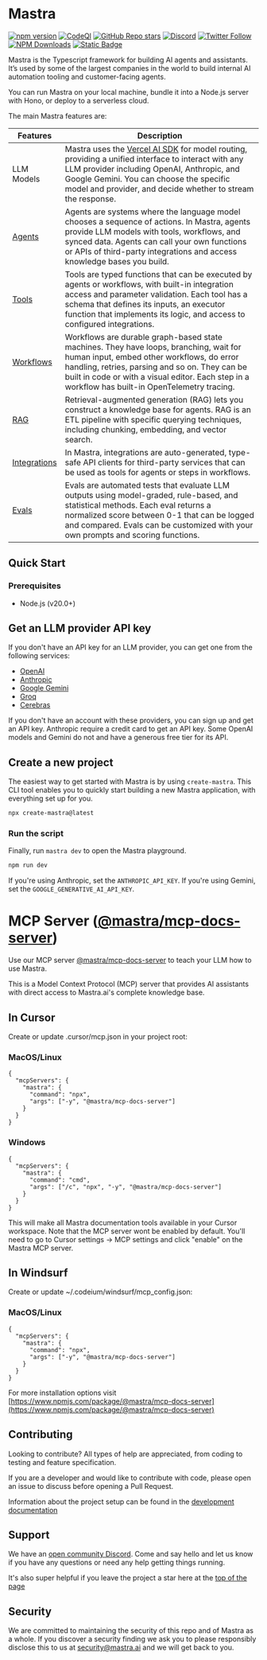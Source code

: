 # Mastra

[![npm version](https://badge.fury.io/js/@mastra%2Fcore.svg)](https://www.npmjs.com/package/@mastra/core)
[![CodeQl](https://github.com/mastra-ai/mastra/actions/workflows/github-code-scanning/codeql/badge.svg)](https://github.com/mastra-ai/mastra/actions/workflows/github-code-scanning/codeql)
[![GitHub Repo stars](https://img.shields.io/github/stars/mastra-ai/mastra)](https://github.com/mastra-ai/mastra/stargazers)
[![Discord](https://img.shields.io/discord/1309558646228779139?logo=discord&label=Discord&labelColor=white&color=7289DA)](https://discord.gg/BTYqqHKUrf)
[![Twitter Follow](https://img.shields.io/twitter/follow/mastra_ai?style=social)](https://x.com/mastra_ai)
[![NPM Downloads](https://img.shields.io/npm/dm/%40mastra%252Fcore)](https://www.npmjs.com/package/@mastra/core)
[![Static Badge](https://img.shields.io/badge/Y%20Combinator-W25-orange)](https://www.ycombinator.com/companies?batch=W25)

Mastra is the Typescript framework for building AI agents and assistants. It’s used by some of the largest companies in the world to build internal AI automation tooling and customer-facing agents.

You can run Mastra on your local machine, bundle it into a Node.js server with Hono, or deploy to a serverless cloud.

The main Mastra features are:

| Features                                               | Description                                                                                                                                                                                                                                                                                            |
| ------------------------------------------------------ | ------------------------------------------------------------------------------------------------------------------------------------------------------------------------------------------------------------------------------------------------------------------------------------------------------ |
| LLM Models                                             | Mastra uses the [Vercel AI SDK](https://sdk.vercel.ai/docs/introduction) for model routing, providing a unified interface to interact with any LLM provider including OpenAI, Anthropic, and Google Gemini. You can choose the specific model and provider, and decide whether to stream the response. |
| [Agents](https://mastra.ai/docs/agents/overview)       | Agents are systems where the language model chooses a sequence of actions. In Mastra, agents provide LLM models with tools, workflows, and synced data. Agents can call your own functions or APIs of third-party integrations and access knowledge bases you build.                                   |
| [Tools](https://mastra.ai/docs/agents/adding-tools)    | Tools are typed functions that can be executed by agents or workflows, with built-in integration access and parameter validation. Each tool has a schema that defines its inputs, an executor function that implements its logic, and access to configured integrations.                               |
| [Workflows](https://mastra.ai/docs/workflows/overview) | Workflows are durable graph-based state machines. They have loops, branching, wait for human input, embed other workflows, do error handling, retries, parsing and so on. They can be built in code or with a visual editor. Each step in a workflow has built-in OpenTelemetry tracing.               |
| [RAG](https://mastra.ai/docs/rag/overview)             | Retrieval-augmented generation (RAG) lets you construct a knowledge base for agents. RAG is an ETL pipeline with specific querying techniques, including chunking, embedding, and vector search.                                                                                                       |
| [Integrations](https://mastra.ai/docs/integrations)    | In Mastra, integrations are auto-generated, type-safe API clients for third-party services that can be used as tools for agents or steps in workflows.                                                                                                                                                 |
| [Evals](https://mastra.ai/docs/08-running-evals)       | Evals are automated tests that evaluate LLM outputs using model-graded, rule-based, and statistical methods. Each eval returns a normalized score between 0-1 that can be logged and compared. Evals can be customized with your own prompts and scoring functions.                                    |

## Quick Start

### Prerequisites

- Node.js (v20.0+)

## Get an LLM provider API key

If you don't have an API key for an LLM provider, you can get one from the following services:

- [OpenAI](https://platform.openai.com/)
- [Anthropic](https://console.anthropic.com/settings/keys)
- [Google Gemini](https://ai.google.dev/gemini-api/docs)
- [Groq](https://console.groq.com/docs/overview)
- [Cerebras](https://inference-docs.cerebras.ai/introduction)

If you don't have an account with these providers, you can sign up and get an API key. Anthropic require a credit card to get an API key. Some OpenAI models and Gemini do not and have a generous free tier for its API.

## Create a new project

The easiest way to get started with Mastra is by using `create-mastra`. This CLI tool enables you to quickly start building a new Mastra application, with everything set up for you.

```bash
npx create-mastra@latest
```

### Run the script

Finally, run `mastra dev` to open the Mastra playground.

```bash copy
npm run dev
```

If you're using Anthropic, set the `ANTHROPIC_API_KEY`. If you're using Gemini, set the `GOOGLE_GENERATIVE_AI_API_KEY`.

# MCP Server ([@mastra/mcp-docs-server](https://www.npmjs.com/package/@mastra/mcp-docs-server))

Use our MCP server [@mastra/mcp-docs-server](https://www.npmjs.com/package/@mastra/mcp-docs-server) to teach your LLM how to use Mastra.

This is a Model Context Protocol (MCP) server that provides AI assistants with direct access to Mastra.ai's complete knowledge base.

## In Cursor

Create or update .cursor/mcp.json in your project root:

### MacOS/Linux

```
{
  "mcpServers": {
    "mastra": {
      "command": "npx",
      "args": ["-y", "@mastra/mcp-docs-server"]
    }
  }
}
```

### Windows

```
{
  "mcpServers": {
    "mastra": {
      "command": "cmd",
      "args": ["/c", "npx", "-y", "@mastra/mcp-docs-server"]
    }
  }
}
```

This will make all Mastra documentation tools available in your Cursor workspace. Note that the MCP server wont be enabled by default. You'll need to go to Cursor settings -> MCP settings and click "enable" on the Mastra MCP server.

## In Windsurf

Create or update ~/.codeium/windsurf/mcp_config.json:

### MacOS/Linux

```
{
  "mcpServers": {
    "mastra": {
      "command": "npx",
      "args": ["-y", "@mastra/mcp-docs-server"]
    }
  }
}
```

For more installation options visit [https://www.npmjs.com/package/@mastra/mcp-docs-server](https://www.npmjs.com/package/@mastra/mcp-docs-server)

## Contributing

Looking to contribute? All types of help are appreciated, from coding to testing and feature specification.

If you are a developer and would like to contribute with code, please open an issue to discuss before opening a Pull Request.

Information about the project setup can be found in the [development documentation](./DEVELOPMENT.md)

## Support

We have an [open community Discord](https://discord.gg/BTYqqHKUrf). Come and say hello and let us know if you have any questions or need any help getting things running.

It's also super helpful if you leave the project a star here at the [top of the page](https://github.com/mastra-ai/mastra)

## Security

We are committed to maintaining the security of this repo and of Mastra as a whole. If you discover a security finding
we ask you to please responsibly disclose this to us at [security@mastra.ai](mailto:security@mastra.ai) and we will get
back to you.
